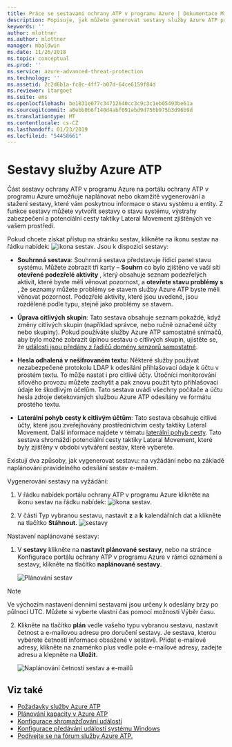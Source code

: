 ```yaml
---
title: Práce se sestavami ochrany ATP v programu Azure | Dokumentace Microsoftu
description: Popisuje, jak můžete generovat sestavy služby Azure ATP pro monitorování vaší sítě.
keywords: ''
author: mlottner
ms.author: mlottner
manager: mbaldwin
ms.date: 11/26/2018
ms.topic: conceptual
ms.prod: ''
ms.service: azure-advanced-threat-protection
ms.technology: ''
ms.assetid: 2c2d6b1a-fc8c-4ff7-b07d-64ce6159f84d
ms.reviewer: itargoet
ms.suite: ems
ms.openlocfilehash: be1831e077c34712640cc3c9c3c1eb05493be61a
ms.sourcegitcommit: a0ebb0b6f140d4abf091ebd9d756b975b3d96b9d
ms.translationtype: MT
ms.contentlocale: cs-CZ
ms.lasthandoff: 01/23/2019
ms.locfileid: "54458661"
---
```

# <a name="azure-atp-reports"></a>Sestavy služby Azure ATP

Část sestavy ochrany ATP v programu Azure na portálu ochrany ATP v programu Azure umožňuje naplánovat nebo okamžitě vygenerování a stažení sestavy, které vám poskytnou informace o stavu systému a entity. Z funkce sestavy můžete vytvořit sestavy o stavu systému, výstrahy zabezpečení a potenciální cesty taktiky Lateral Movement zjištěných ve vašem prostředí.


Pokud chcete získat přístup na stránku sestav, klikněte na ikonu sestav na řádku nabídek: ![ikona sestav](./media/atp-report-icon.png).
Jsou k dispozici sestavy: 

- **Souhrnná sestava**: Souhrnná sestava představuje řídicí panel stavu systému. Můžete zobrazit tři karty – **Souhrn** co bylo zjištěno ve vaší síti **otevřené podezřelé aktivity** , který obsahuje seznam podezřelých aktivit, které byste měli věnovat pozornost, a **otevřete stavu problémy s** , že seznamy můžete problémy se stavem služby Azure ATP byste měli věnovat pozornost. Podezřelé aktivity, které jsou uvedené, jsou rozdělené podle typu, stejně jako problémy se stavem. 

- **Úprava citlivých skupin**: Tato sestava obsahuje seznam pokaždé, když změny citlivých skupin (například správce, nebo ručně označené účty nebo skupiny). Pokud používáte služby Azure ATP samostatné snímačů, aby bylo možné zobrazit úplnou sestavu o citlivých skupin, ujistěte se, že [události jsou předány z řadičů domény senzorů samostatné](configure-event-forwarding.md). 

- **Hesla odhalená v nešifrovaném textu**: Některé služby používat nezabezpečené protokolu LDAP k odesílání přihlašovací údaje k účtu v prostém textu. To může nastat i pro citlivé účty. Útočníci monitorování síťového provozu můžete zachytit a pak znovu použít tyto přihlašovací údaje ke škodlivým účelům. Tato sestava uvádí všechny počítače a účtu hesla zdroje detekovaných službou Azure ATP odesílány ve formátu prostého textu. 

- **Laterální pohyb cesty k citlivým účtům**: Tato sestava obsahuje citlivé účty, které jsou zveřejňovány prostřednictvím cesty taktiky Lateral Movement. Další informace najdete v tématu [laterální pohyb cesty](use-case-lateral-movement-path.md). Tato sestava shromáždí potenciální cesty taktiky Lateral Movement, které byly zjištěny v období vytváření sestav, které vyberete. 

Existují dva způsoby, jak vygenerovat sestavu: na vyžádání nebo na základě naplánování pravidelného odesílání sestav e-mailem.

Vygenerování sestavy na vyžádání:

1. V řádku nabídek portálu ochrany ATP v programu Azure klikněte na ikonu sestav na řádku nabídek: ![ikona sestav](./media/atp-report-icon.png).

2. V části Typ vybranou sestavu, nastavit **z** a **k** kalendářních dat a klikněte na tlačítko **Stáhnout**. 
 ![sestavy](./media/reports.png)

Nastavení naplánované sestavy:
 
1. V **sestavy** klikněte na **nastavit plánované sestavy**, nebo na stránce Konfigurace portálu ochrany ATP v programu Azure v rámci oznámení a sestavy, klikněte na tlačítko **naplánované sestavy**.

   ![Plánování sestav](./media/atp-sched-reports.png)
 
 > [!NOTE]
 > Ve výchozím nastavení denními sestavami jsou určeny k odeslány brzy po půlnoci UTC. Můžete si vyberte vlastní čas pomocí možnosti Výběr času. 

2. Klikněte na tlačítko **plán** vedle vašeho typu vybranou sestavu, nastavit četnost a e-mailovou adresu pro doručení sestavy. Je sestava, kterou vyberete četností informace obsažené v sestavě. Přidat e-mailové adresy, klikněte na znaménko plus vedle pole e-mailové adresy, zadejte adresu a klepněte na **Uložit**.

   ![Naplánování četnosti sestav a e-mailů](./media/sched-report1.png)


## <a name="see-also"></a>Viz také
- [Požadavky služby Azure ATP](atp-prerequisites.md)
- [Plánování kapacity v Azure ATP](atp-capacity-planning.md)
- [Konfigurace shromažďování událostí](configure-event-collection.md)
- [Konfigurace předávání událostí systému Windows](configure-event-forwarding.md)
- [Podívejte se na fórum služby Azure ATP.](https://aka.ms/azureatpcommunity)
